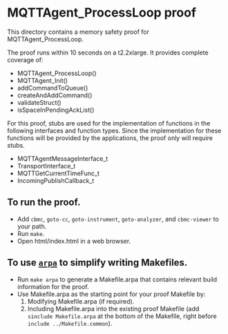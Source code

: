 MQTTAgent_ProcessLoop proof
==============

This directory contains a memory safety proof for MQTTAgent_ProcessLoop.

The proof runs within 10 seconds on a t2.2xlarge. It provides complete coverage of:
 * MQTTAgent_ProcessLoop()
 * MQTTAgent_Init()
 * addCommandToQueue()
 * createAndAddCommand()
 * validateStruct()
 * isSpaceInPendingAckList()

For this proof, stubs are used for the implementation of functions in the following interfaces and
function types. Since the implementation for these functions will be provided by the applications,
the proof only will require stubs.
 * MQTTAgentMessageInterface_t
 * TransportInterface_t
 * MQTTGetCurrentTimeFunc_t
 * IncomingPublishCallback_t

To run the proof.
-------------

* Add `cbmc`, `goto-cc`, `goto-instrument`, `goto-analyzer`, and `cbmc-viewer`
  to your path.
* Run `make`.
* Open html/index.html in a web browser.

To use [`arpa`](https://github.com/awslabs/aws-proof-build-assistant) to simplify writing Makefiles.
-------------

* Run `make arpa` to generate a Makefile.arpa that contains relevant build information for the proof.
* Use Makefile.arpa as the starting point for your proof Makefile by:
  1. Modifying Makefile.arpa (if required).
  2. Including Makefile.arpa into the existing proof Makefile (add `sinclude Makefile.arpa` at the bottom of the Makefile, right before `include ../Makefile.common`).

